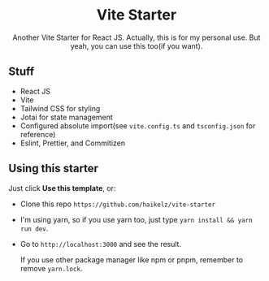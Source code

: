 <div align="center">
  <h1>Vite Starter</h1> 
  <p>Another Vite Starter for React JS. Actually, this is for my personal use. But yeah, you can use this too(if you want).
</p>
</div>

## Stuff

- React JS
- Vite
- Tailwind CSS for styling
- Jotai for state management
- Configured absolute import(see `vite.config.ts` and `tsconfig.json` for reference)
- Eslint, Prettier, and Commitizen

## Using this starter

Just click **Use this template**, or:

- Clone this repo `https://github.com/haikelz/vite-starter`
- I'm using yarn, so if you use yarn too, just type `yarn install && yarn run dev`.
- Go to `http://localhost:3000` and see the result.

  If you use other package manager like npm or pnpm, remember to remove `yarn.lock`.
